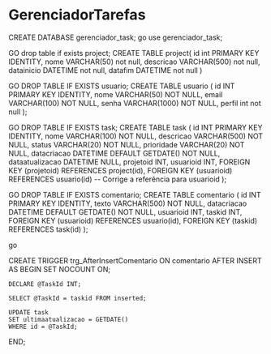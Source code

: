 # GerenciadorTarefas

CREATE DATABASE gerenciador_task;
go
use gerenciador_task;

GO
drop table if exists project;
CREATE TABLE project(
    id int PRIMARY KEY IDENTITY,
    nome VARCHAR(50) not null,
    descricao VARCHAR(500) not null,
    datainicio DATETIME not null,
    datafim DATETIME not null
)

GO
DROP TABLE IF EXISTS usuario;
CREATE TABLE usuario (
    id INT PRIMARY KEY IDENTITY,
    nome VARCHAR(50) NOT NULL,
    email VARCHAR(100) NOT NULL,
    senha VARCHAR(1000) NOT NULL, 
    perfil int not null
);

GO
DROP TABLE IF EXISTS task;
CREATE TABLE task (
    id INT PRIMARY KEY IDENTITY,
    nome VARCHAR(100) NOT NULL,
    descricao VARCHAR(500) NOT NULL,
    status VARCHAR(20) NOT NULL,
    prioridade VARCHAR(20) NOT NULL,
    datacriacao DATETIME DEFAULT GETDATE() NOT NULL,
    dataatualizacao DATETIME NULL,
    projetoid INT,
    usuarioid INT, 
    FOREIGN KEY (projetoid) REFERENCES project(id),
    FOREIGN KEY (usuarioid) REFERENCES usuario(id) -- Corrige a referência para usuarioid
);

GO
DROP TABLE IF EXISTS comentario;
CREATE TABLE comentario (
    id INT PRIMARY KEY IDENTITY,
    texto VARCHAR(500) NOT NULL,
    datacriacao DATETIME DEFAULT GETDATE() NOT NULL,
    usuarioid INT,
    taskid INT,
    FOREIGN KEY (usuarioid) REFERENCES usuario(id),
    FOREIGN KEY (taskid) REFERENCES task(id)
);

go

CREATE TRIGGER trg_AfterInsertComentario
ON comentario
AFTER INSERT
AS
BEGIN
    SET NOCOUNT ON;

    DECLARE @TaskId INT;

    SELECT @TaskId = taskid FROM inserted;

    UPDATE task
    SET ultimaatualizacao = GETDATE()
    WHERE id = @TaskId;
END;